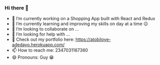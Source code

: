 ### Hi there 👋


- 🔭 I’m currently working on a Shopping App built with React and Redux
- 🌱 I’m currently learning and improving my skills on day at a time 😉
- 👯 I’m looking to collaborate on ...
- 🤔 I’m looking for help with ...
- 💬 Check out my portfolio here: https://atobiloye-adedayo.herokuapp.com/ 
- 📫 How to reach me: 2347031167360
- 😄 Pronouns: Guy 😁

